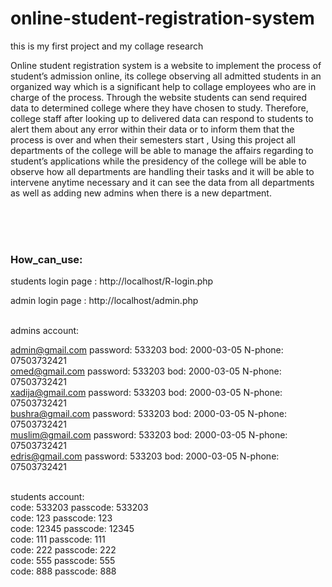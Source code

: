 # online-student-registration-system

this is my first project and my collage research 

Online student registration system is a website to implement the process of student’s admission online, its college observing all admitted students in an organized way which is a significant help to collage employees who are in charge of the process. Through the website students can send required data to determined college where they have chosen to study. Therefore, college staff after looking up to delivered data can respond to students to alert them about any error within their data or to inform them that the process is over and when their semesters start ,  Using this project all departments of the college will be able to manage the affairs regarding to student’s applications while the presidency of the college will be able to observe how all departments are handling their tasks and it will be able to intervene anytime necessary and it can see the data from all departments as well as adding new admins when there is a new department.

<br><br><br>
<h3>How_can_use:</h3>

students login page : http://localhost/R-login.php

admin login page : http://localhost/admin.php


<br>
admins account: 

admin@gmail.com    password: 533203   bod: 2000-03-05   N-phone: 07503732421<br>
omed@gmail.com     password: 533203   bod: 2000-03-05   N-phone: 07503732421<br>
xadija@gmail.com   password: 533203   bod: 2000-03-05   N-phone: 07503732421<br>
bushra@gmail.com   password: 533203   bod: 2000-03-05   N-phone: 07503732421<br>
muslim@gmail.com   password: 533203   bod: 2000-03-05   N-phone: 07503732421<br>
edris@gmail.com    password: 533203   bod: 2000-03-05   N-phone: 07503732421


<br>
students account:<br>
code: 533203  passcode: 533203<br>
code: 123  passcode: 123<br>
code: 12345  passcode: 12345<br>
code: 111  passcode: 111<br>
code: 222  passcode: 222<br>
code: 555  passcode: 555<br>
code: 888  passcode: 888

